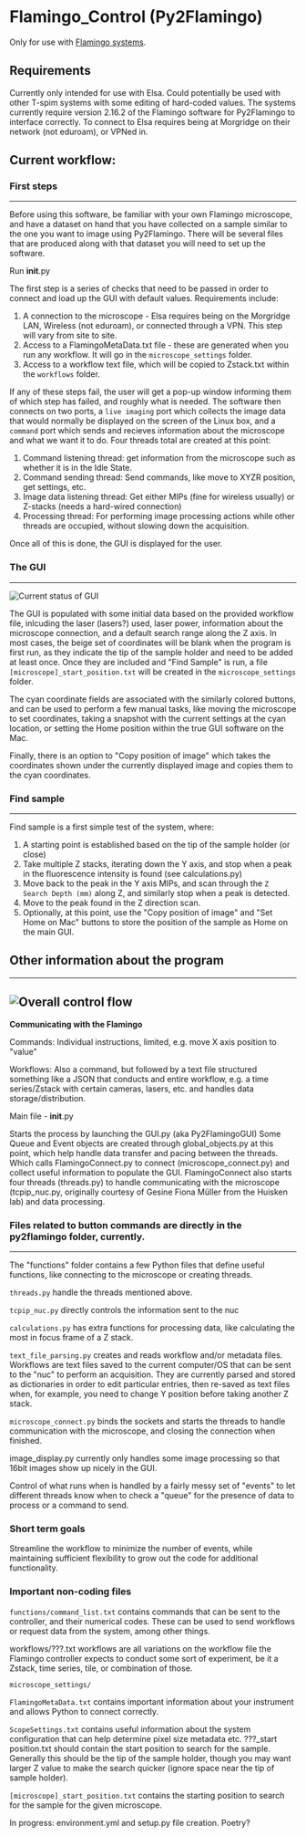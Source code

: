 # Flamingo_Control (Py2Flamingo)

Only for use with [Flamingo systems](https://huiskenlab.com/resources/).

## Requirements
Currently only intended for use with Elsa. Could potentially be used with other T-spim systems with some editing of hard-coded values. The systems currently require version 2.16.2 of the Flamingo software for Py2Flamingo to interface correctly.
To connect to Elsa requires being at Morgridge on their network (not eduroam), or VPNed in.

## Current workflow:

### First steps
-------------------

Before using this software, be familiar with your own Flamingo microscope, and have a dataset on hand that you have collected on a sample similar to the one you want to image using Py2Flamingo. There will be several files that are produced along with that dataset you will need to set up the software.

Run __init__.py

The first step is a series of checks that need to be passed in order to connect and load up the GUI with default values. Requirements include:
1. A connection to the microscope - Elsa requires being on the Morgridge LAN, Wireless (not eduroam), or connected through a VPN. This step will vary from site to site.
2. Access to a FlamingoMetaData.txt file - these are generated when you run any workflow. It will go in the `microscope_settings` folder.
3. Access to a workflow text file, which will be copied to Zstack.txt within the `workflows` folder.

If any of these steps fail, the user will get a pop-up window informing them of which step has failed, and roughly what is needed. The software then connects on two ports, a `live imaging` port which collects the image data that would normally be displayed on the screen of the Linux box, and a `command` port which sends and recieves information about the microscope and what we want it to do. Four threads total are created at this point:
1. Command listening thread: get information from the microscope such as whether it is in the Idle State.
2. Command sending thread: Send commands, like move to XYZR position, get settings, etc.
3. Image data listening thread: Get either MIPs (fine for wireless usually) or Z-stacks (needs a hard-wired connection)
4. Processing thread: For performing image processing actions while other threads are occupied, without slowing down the acquisition.

Once all of this is done, the GUI is displayed for the user.

### The GUI
-----------

![Current status of GUI](https://github.com/uw-loci/Flamingo_Control/blob/main/images/GUI.png?raw=true)

The GUI is populated with some initial data based on the provided workflow file, inlcuding the laser (lasers?) used, laser power, information about the microscope connection, and a default search range along the Z axis. In most cases, the beige set of coordinates will be blank when the program is first run, as they indicate the tip of the sample holder and need to be added at least once. Once they are included and "Find Sample" is run, a file `[microscope]_start_position.txt` will be created in the `microscope_settings` folder.

The cyan coordinate fields are associated with the similarly colored buttons, and can be used to perform a few manual tasks, like moving the microscope to set coordinates, taking a snapshot with the current settings at the cyan location, or setting the Home position within the true GUI software on the Mac. 

Finally, there is an option to "Copy position of image" which takes the coordinates shown under the currently displayed image and copies them to the cyan coordinates.

### Find sample
------------

Find sample is a first simple test of the system, where:
1. A starting point is established based on the tip of the sample holder (or close)
2. Take multiple Z stacks, iterating down the Y axis, and stop when a peak in the fluorescence intensity is found (see calculations.py)
3. Move back to the peak in the Y axis MIPs, and scan through the `Z Search Depth (mm)` along Z, and similarly stop when a peak is detected.
4. Move to the peak found in the Z direction scan.
5. Optionally, at this point, use the "Copy position of image" and "Set Home on Mac" buttons to store the position of the sample as Home on the main GUI.




## Other information about the program
----------------------

 ![Overall control flow](https://github.com/uw-loci/Flamingo_Control/blob/main/images/workflow.PNG?raw=true)
-------------------

**Communicating with the Flamingo**  
 
Commands: Individual instructions, limited, e.g. move X axis position to "value"

Workflows: Also a command, but followed by a text file structured something like a JSON that conducts and entire workflow, e.g. a time series/Zstack with certain cameras, lasers, etc. and handles data storage/distribution.

Main file - __init__.py  

Starts the process by launching the GUI.py (aka Py2FlamingoGUI)
Some Queue and Event objects are created through global_objects.py at this point, which help handle data transfer and pacing between the threads.
Which calls FlamingoConnect.py to connect (microscope_connect.py) and collect useful information to populate the GUI. FlamingoConnect also starts four threads (threads.py) to handle communicating with the microscope (tcpip_nuc.py, originally courtesy of Gesine Fiona Müller from the Huisken lab) and data processing.

### **Files related to button commands are directly in the py2flamingo folder, currently.**
-------------------

The "functions" folder contains a few Python files that define useful functions, like connecting to the microscope or creating threads.

`threads.py` handle the threads mentioned above.

`tcpip_nuc.py` directly controls the information sent to the nuc

`calculations.py` has extra functions for processing data, like calculating the most in focus frame of a Z stack.

`text_file_parsing.py` creates and reads workflow and/or metadata files. Workflows are text files saved to the current computer/OS that can be sent to the "nuc" to perform an acquisition.
They are currently parsed and stored as dictionaries in order to edit particular entries, then re-saved as text files when, for example, you need to change Y position before taking another Z stack.

`microscope_connect.py` binds the sockets and starts the threads to handle communication with the microscope, and closing the connection when finished.

image_display.py currently only handles some image processing so that 16bit images show up nicely in the GUI.

Control of what runs when is handled by a fairly messy set of "events" to let different threads know when to check a "queue" for the presence of data to process or a command to send. 

### **Short term goals**
Streamline the workflow to minimize the number of events, while maintaining sufficient flexibility to grow out the code for additional functionality.

### **Important non-coding files**
`functions/command_list.txt` contains commands that can be sent to the controller, and their numerical codes. These can be used to send workflows or request data from the system, among other things.

workflows/???.txt workflows are all variations on the workflow file the Flamingo controller expects to conduct some sort of experiment, be it a Zstack, time series, tile, or combination of those.

`microscope_settings/`

`FlamingoMetaData.txt` contains important information about your instrument and allows Python to connect correctly.  

`ScopeSettings.txt` contains useful information about the system configuration that can help determine pixel size metadata etc.
???_start position.txt should contain the start position to search for the sample. Generally this should be the tip of the sample holder, though you may want larger Z value to make the search quicker (ignore space near the tip of sample holder).  

`[microscope]_start_position.txt` contains the starting position to search for the sample for the given microscope.


In progress: environment.yml and setup.py file creation. Poetry?